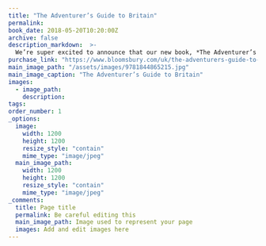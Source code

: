 ```yaml
---
title: "The Adventurer’s Guide to Britain"
permalink: 
book_date: 2018-05-20T10:20:00Z
archive: false
description_markdown:  >-
  We’re super excited to announce that our new book, *The Adventurer’s Guide to Britain*, is out now from Bloomsbury. It’s a collection of some of our very favourite adventures from right across the country, from surfing off John O’Groats and sea snorkelling on Harris to bikepacking the South Downs Way and a swimrun adventure around the Isles of Scilly. We have included 150 incredible experiences that showcase the best way to explore each area and you’ll find running, scrambling, swimming, kayaking, cycling and wild camping adventures to try. You’ll also find recommendations for places to eat, sleep and explore nearby. We reckon you’ll enjoy reading it as much as we enjoyed writing it
purchase_link: "https://www.bloomsbury.com/uk/the-adventurers-guide-to-britain-9781844865192/"
main_image_path: "/assets/images/9781844865215.jpg"
main_image_caption: "The Adventurer’s Guide to Britain"
images:
  - image_path:
    description:
tags: 
order_number: 1
_options:
  image:
    width: 1200
    height: 1200
    resize_style: "contain"
    mime_type: "image/jpeg"
  main_image_path:
    width: 1200
    height: 1200
    resize_style: "contain"
    mime_type: "image/jpeg"
_comments:
  title: Page title
  permalink: Be careful editing this
  main_image_path: Image used to represent your page
  images: Add and edit images here
---
```

